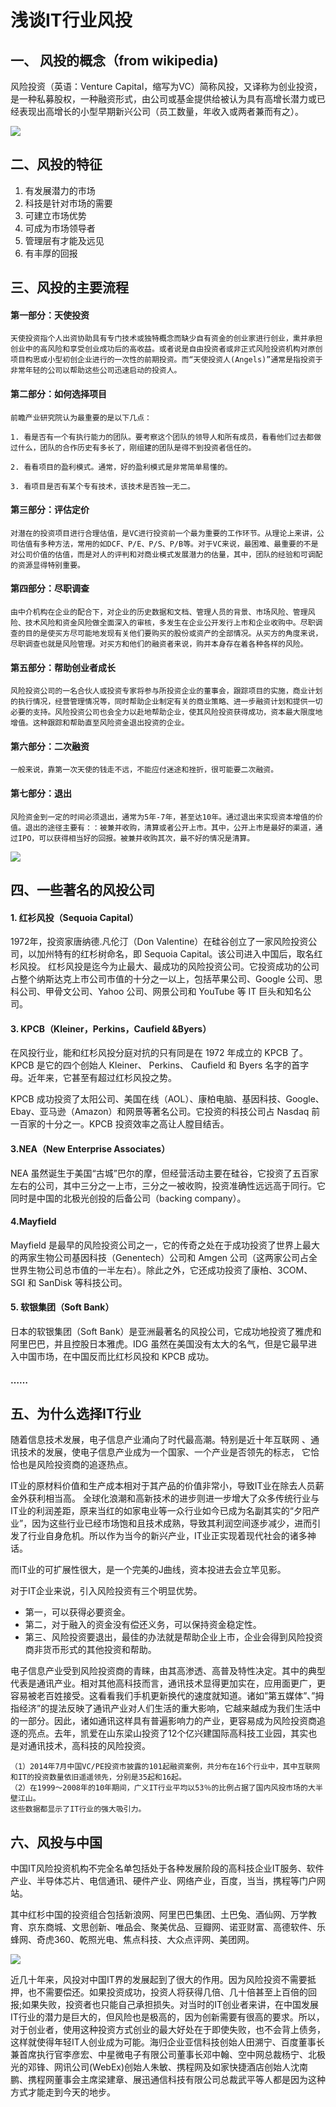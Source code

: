 # 浅谈IT行业风投

## 一、 风投的概念（from wikipedia)

风险投资（英语：Venture Capital，缩写为VC）简称风投，又译称为创业投资，是一种私募股权，一种融资形式，由公司或基金提供给被认为具有高增长潜力或已经表现出高增长的小型早期新兴公司（员工数量，年收入或两者兼而有之）。

![](http://ww1.sinaimg.cn/large/007jCw9lgy1fxssbr2bbgj30m80djq4d.jpg)

## 二、风投的特征

1. 有发展潜力的市场 
2. 科技是针对市场的需要 
3. 可建立市场优势 
4. 可成为市场领导者 
5. 管理层有才能及远见 
6. 有丰厚的回报 

## 三、风投的主要流程

#### 第一部分：天使投资

    天使投资指个人出资协助具有专门技术或独特概念而缺少自有资金的创业家进行创业，熏并承担创业中的高风险和享受创业成功后的高收益。或者说是自由投资者或非正式风险投资机构对原创项目构思或小型初创企业进行的一次性的前期投资。而“天使投资人(Angels)”通常是指投资于非常年轻的公司以帮助这些公司迅速启动的投资人。


#### 第二部分：如何选择项目

    前瞻产业研究院认为最重要的是以下几点：

    1. 看是否有一个有执行能力的团队。要考察这个团队的领导人和所有成员，看看他们过去都做过什么，团队的合作历史有多长了，刚组建的团队是得不到投资者信任的。

    2. 看看项目的盈利模式。通常，好的盈利模式是非常简单易懂的。

    3. 看项目是否有某个专有技术，该技术是否独一无二。

#### 第三部分：评估定价

    对潜在的投资项目进行合理估值，是VC进行投资前一个最为重要的工作环节。从理论上来讲，公司估值有多种方法，常用的如DCF、P/E、P/S、P/B等。对于VC来说，最困难、最重要的不是对公司价值的估值，而是对人的评判和对商业模式发展潜力的估量，其中，团队的经验和可调配的资源显得特别重要。

#### 第四部分：尽职调查

    由中介机构在企业的配合下，对企业的历史数据和文档、管理人员的背景、市场风险、管理风险、技术风险和资金风险做全面深入的审核，多发生在企业公开发行上市和企业收购中。尽职调查的目的是使买方尽可能地发现有关他们要购买的股份或资产的全部情况。从买方的角度来说，尽职调查也就是风险管理。对买方和他们的融资者来说，购并本身存在着各种各样的风险。

#### 第五部分：帮助创业者成长

    风险投资公司的一名合伙人或投资专家将参与所投资企业的董事会，跟踪项目的实施，商业计划的执行情况，经营管理情况等，同时帮助企业制定有关的商业策略、进一步融资计划和提供一切必要的支持。风险投资公司也会全力以赴地帮助企业，使其风险投资获得成功，资本最大限度地增值。这种跟踪和帮助直至风险资金退出投资的企业。

#### 第六部分：二次融资

    一般来说，靠第一次天使的钱走不远，不能应付迷途和挫折，很可能要二次融资。

#### 第七部分：退出

    风险资金到一定的时间必须退出，通常为5年-7年，甚至达10年。通过退出来实现资本增值的价值。退出的途径主要有：：被兼并收购，清算或者公开上市。其中，公开上市是最好的渠道，通过IPO，可以获得相当好的回报。被兼并收购其次，最不好的情况是清算。

![](http://ww1.sinaimg.cn/large/007jCw9lgy1fxssb8pz9hg308204yglq.gif)

## 四、一些著名的风投公司

#### 1. 红衫风投（Sequoia Capital）

1972年，投资家唐纳德.凡伦汀（Don Valentine）在硅谷创立了一家风险投资公司，以加州特有的红杉树命名，即 Sequoia Capital。该公司进入中国后，取名红杉风投。 红杉风投是迄今为止最大、最成功的风险投资公司。它投资成功的公司占整个纳斯达克上市公司市值的十分之一以上，包括苹果公司、Google 公司、思科公司、甲骨文公司、Yahoo 公司、网景公司和 YouTube 等 IT 巨头和知名公司。


#### 3. KPCB（Kleiner，Perkins，Caufield &Byers） 

在风投行业，能和红杉风投分庭对抗的只有同是在 1972 年成立的 KPCB 了。KPCB 是它的四个创始人 Kleiner、 Perkins、 Caufield 和 Byers 名字的首字母。近年来，它甚至有超过红杉风投之势。

KPCB 成功投资了太阳公司、美国在线（AOL）、康柏电脑、基因科技、Google、Ebay、亚马逊（Amazon）和网景等著名公司。它投资的科技公司占 Nasdaq 前一百家的十分之一。KPCB 投资效率之高让人膛目结舌。

#### 3.NEA（New Enterprise Associates）

NEA 虽然诞生于美国“古城”巴尔的摩，但经营活动主要在硅谷，它投资了五百家左右的公司，其中三分之一上市，三分之一被收购，投资准确性远远高于同行。它同时是中国的北极光创投的后备公司（backing company）。

#### 4.Mayfield

Mayfield 是最早的风险投资公司之一，它的传奇之处在于成功投资了世界上最大的两家生物公司基因科技（Genentech）公司和 Amgen 公司（这两家公司占全世界生物公司总市值的一半左右）。除此之外，它还成功投资了康柏、3COM、SGI 和 SanDisk 等科技公司。

#### 5. 软银集团（Soft Bank）

日本的软银集团（Soft Bank）是亚洲最著名的风投公司，它成功地投资了雅虎和阿里巴巴，并且控股日本雅虎。IDG 虽然在美国没有太大的名气，但是它最早进入中国市场，在中国反而比红杉风投和 KPCB 成功。

#### ……

## 五、为什么选择IT行业

随着信息技术发展，电子信息产业涌向了时代最高潮。特别是近十年互联网 、通讯技术的发展，使电子信息产业成为一个国家、一个产业是否领先的标志， 它恰恰也是风险投资商的追逐热点。

IT业的原材料价值和生产成本相对于其产品的价值非常小，导致IT业在除去人员薪金外获利相当高。 全球化浪潮和高新技术的进步则进一步增大了众多传统行业与IT业的利润差距，原来当红的如家电业等一众行业如今已成为名副其实的“夕阳产业”，因为这些行业已经市场饱和且技术成熟，导致其利润空间逐步减少，进而引发了行业自身危机。所以作为当今的新兴产业，IT业正实现着现代社会的诸多神话。

而IT业的可扩展性很大，是一个完美的J曲线，资本投进去会立竿见影。

对于IT企业来说，引入风险投资有三个明显优势。 
* 第一，可以获得必要资金。 
* 第二，对于融入的资金没有偿还义务，可以保持资金稳定性。 
* 第三、风险投资要退出，最佳的办法就是帮助企业上市，企业会得到风险投资商非货币形式的其他投资和帮助。 

电子信息产业受到风险投资商的青睐，由其高渗透、高普及特性决定。其中的典型代表是通讯产业。相对其他高科技而言，通讯技术显得更加实在，应用面更广，更容易被老百姓接受。这看看我们手机更新换代的速度就知道。诸如”第五媒体”、”拇指经济”的提法反映了通讯产业对人们生活的重大影响，它越来越成为我们生活中的一部分。因此，诸如通讯这样具有普遍影响力的产业，更容易成为风险投资商追逐的亮点。去年，凯爱在山东梁山投资了12个亿兴建国际高科技工业园，其实也是对通讯技术，高科技的风险投资。


    （1）2014年7月中国VC/PE投资市披露的101起融资案例，共分布在16个行业中，其中互联网和IT的投资数量依旧遥遥领先，分别是35起和16起。 
    （2）在1999～2008年的10年期间，广义IT行业平均以53％的比例占据了国内风投市场的大半壁江山。 
    这些数据都显示了IT行业的强大吸引力。

## 六、风投与中国

中国IT风险投资机构不完全名单包括处于各种发展阶段的高科技企业IT服务、软件产业、半导体芯片、电信通讯、硬件产业、网络产业，百度，当当，携程等门户网站。

其中红杉中国的投资组合包括新浪网、阿里巴巴集团、土巴兔、酒仙网、万学教育、京东商城、文思创新、唯品会、聚美优品、豆瓣网、诺亚财富、高德软件、乐蜂网、奇虎360、乾照光电、焦点科技、大众点评网、美团网。

![](http://ww1.sinaimg.cn/large/007jCw9lgy1fxssd323a7j30gq0fjjt2.jpg)

近几十年来，风投对中国IT界的发展起到了很大的作用。因为风险投资不需要抵押，也不需要偿还。如果投资成功，投资人将获得几倍、几十倍甚至上百倍的回报;如果失败，投资者也只能自己承担损失。对当时的IT创业者来讲，在中国发展IT行业的潜力是巨大的，但风险也是极高的，因为创新需要有很高的要求。所以，对于创业者，使用这种投资方式创业的最大好处在于即使失败，也不会背上债务，这样就使得年轻IT人创业成为可能。海归企业亚信科技创始人田溯宁、百度董事长兼首席执行官李彦宏、中星微电子有限公司董事长邓中翰、空中网总裁杨宁、北极光的邓锋、网讯公司(WebEx)创始人朱敏、携程网及如家快捷酒店创始人沈南鹏、携程网董事会主席梁建章、展迅通信科技有限公司总裁武平等人都是因为这种方式才能走到今天的地步。
